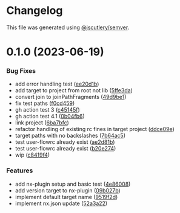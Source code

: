 # Changelog

This file was generated using [@jscutlery/semver](https://github.com/jscutlery/semver).

# 0.1.0 (2023-06-19)


### Bug Fixes

* add error handling test ([ee20d1b](https://github.com/push-based/user-flow/commit/ee20d1bc60c2c30583d4a10fba879c8ec0cb473a))
* add target to project from root not lib ([5ffe3da](https://github.com/push-based/user-flow/commit/5ffe3daf1d61964f392164a24f2be6b4569bee4a))
* convert join to joinPathFragments ([49d9be1](https://github.com/push-based/user-flow/commit/49d9be1227e225c29bcd44c2bbaf52d5d907589e))
* fix test paths ([f0cd459](https://github.com/push-based/user-flow/commit/f0cd4598b53dc688339d3fadf3ecfb51b6d9f7ca))
* gh action test 3 ([c45145f](https://github.com/push-based/user-flow/commit/c45145f2a19ebce56705db8e416b5122cea6a803))
* gh action test 4.1 ([0b04fb6](https://github.com/push-based/user-flow/commit/0b04fb6334f52deec2f73b93275410c79abd9965))
* link project ([6ba7bfc](https://github.com/push-based/user-flow/commit/6ba7bfcd8c012444cb2638887d74a21a51745fe3))
* refactor handling of existing rc fines in target project ([ddce09e](https://github.com/push-based/user-flow/commit/ddce09e3ed71bf87979106eba2c751e914a05940))
* target paths with no backslashes ([7b64ac5](https://github.com/push-based/user-flow/commit/7b64ac57dffac8186028fc0e654911245ef6ea97))
* test user-flowrc already exist ([ae2d81b](https://github.com/push-based/user-flow/commit/ae2d81b6b42d5ce78b02a51afbd5a2abe7acbfaf))
* test user-flowrc already exist ([b20e274](https://github.com/push-based/user-flow/commit/b20e2743600babb5e3dbff4349a558303dc0bcbb))
* wip ([c8419f4](https://github.com/push-based/user-flow/commit/c8419f4badad4235de59ce8764ab6c418213c191))


### Features

* add nx-plugin setup and basic test ([4e86008](https://github.com/push-based/user-flow/commit/4e8600804e390e8b25d4299b8272fe3c7d170844))
* add version target to nx-plugin ([09b027b](https://github.com/push-based/user-flow/commit/09b027bd0e4f620ea60e9801eadb3170286a1395))
* implement default target name ([9519f2d](https://github.com/push-based/user-flow/commit/9519f2df324972de826aac1d3c94adc6d00e3599))
* implement nx.json update ([52a3a22](https://github.com/push-based/user-flow/commit/52a3a225b1999378c63330c89688e62625956947))
